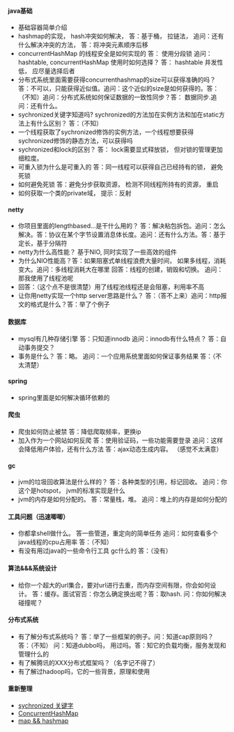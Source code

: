 #### java基础
- 基础容器简单介绍
- hashmap的实现， hash冲突如何解决， 答：基于桶， 拉链法， 追问：还有什么解决冲突的方法， 答：将冲突元素顺序后移
- concurrentHashMap 的线程安全是如何实现的 答： 使用分段锁 追问： hashtable, concurrentHashMap 使用时如何选择？ 答： hashtable 并发性低， 应尽量选择后者
- 分布式系统里面需要获得concurrenthashmap的size可以获得准确的吗？答：不可以，只能获得近似值。追问：这个近似的size是如何获得的。答：（不知）追问：分布式系统如何保证数据的一致性同步？答： 数据同步.追问：还有什么。
- sychronized关键字知道吗? sychronized的方法加在实例方法和加在static方法上有什么区别？ 答：（不知）
- 一个线程获取了sychronized修饰的实例方法，一个线程想要获得sychronized修饰的静态方法，可以获得吗
- sychronized和lock的区别？ 答： lock需要显式释放锁， 但对锁的管理更加细粒度。
- 可重入锁为什么是可重入的 答：同一线程可以获得自己已经持有的锁， 避免死锁
- 如何避免死锁 答：避免分步获取资源， 检测不同线程所持有的资源， 重启
- 如何获取一个类的private域， 提示：反射

#### netty
- 你项目里面的lengthbased...是干什么用的？ 答：解决粘包拆包。追问：怎么解决。答：协议在某个字节设置消息体长度。追问：还有什么方法。答：基于定长，基于分隔符
- netty为什么高性能？ 基于NIO, 同时实现了一些高效的组件
- 为什么NIO性能高？答：如果阻塞式单线程浪费大量时间， 如果多线程，消耗变大。追问：多线程消耗大在哪里 回答：线程的创建，销毁和切换。 追问：那我使用了线程池呢
- 回答：（这个点不是很清楚）用了线程池线程还是会阻塞，利用率不高
- 让你用netty实现一个http server思路是什么？ 答：（答不上来）追问：http报文的格式是什么？答：举了个例子
#### 数据库
- mysql有几种存储引擎 答：只知道innodb 追问：innodb有什么特点？ 答：自动事务提交？
- 事务是什么？ 答：略。 追问：一个应用系统里面如何保证事务结果 答：（不太清楚）
#### spring
- spring里面是如何解决循环依赖的
#### 爬虫
- 爬虫如何防止被禁 答：降低爬取频率，更换ip
- 加入作为一个网站如何反爬 答：使用验证码，一些功能需要登录 追问：这样会降低用户体验，还有什么方法 答：ajax动态生成内容。 （感觉不太满意）
#### gc
- jvm的垃圾回收算法是什么样的？ 答：各种类型的引用，标记回收。 追问：你这个是hotspot， jvm的标准实现是什么
- jvm的内存是如何分配的。 答：常量栈，堆。 追问：堆上的内存是如何分配的
#### 工具问题（迅速唧唧）
- 你都拿shell做什么。 答一些管道，重定向的简单任务 追问：如何查看多个java线程的cpu占用率 答：（不知）
- 有没有用过java的一些命令行工具 gc什么的 答：（没有）
#### 算法&&&系统设计
- 给你一个超大的url集合，要对url进行去重，而内存空间有限，你会如何设计。 答：缓存。面试官否：你怎么确定换出呢？答：取hash. 问：你如何解决碰撞呢？
#### 分布式系统
- 有了解分布式系统吗？ 答：举了一些框架的例子。问：知道cap原则吗？ 答：（不知） 问：知道dubbo吗， 用过吗。答：知它的负载均衡，服务发现和管理什么的
- 有了解腾讯的XXX分布式框架吗？（名字记不得了）
- 有了解过hadoop吗，它的一些背景，原理和使用 
#### 重新整理
- [sychronized  关键字](https://blog.csdn.net/javazejian/article/details/72828483)
- [ConcurrentHashMap](https://blog.csdn.net/justloveyou_/article/details/72783008)
- [map && hashmap](http://www.jasongj.com/java/concurrenthashmap/)
